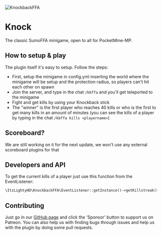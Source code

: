 ![KnockbackFFA](https://raw.githubusercontent.com/ApexieDevelopment/Knock/main/KnockbackFFA.gif)
# Knock
The classic SumoFFA minigame, open to all for PocketMine-MP.

## How to setup & play
The plugin itself it's easy to setup. Follow the steps:
- First, setup the minigame in config.yml inserting the world where the minigame will be setup and the protection radius, so players can't hit each other on spawn
- Join the server, and type in the chat `/kbffa` and you'll get teleported to the minigame
- Fight and get kills by using your Knockback stick
- The "winner" is the first player who reaches 40 kills or who is the first to get many kills in an amount of minutes (you can see the kills of a player by typing in the chat `/kbffa kills <playername>`)

## Scoreboard?
We are still working on it for the next update, we won't use any external scoreboard plugins for that

## Developers and API
To get the current kills of a player just use this function from the EventListener:
```php
\ItzLightyHD\KnockbackFFA\EventListener::getInstance()->getKillstreak($player->getName());
```

## Contributing
Just go in our [GitHub page](https://github.com/ApexieDevelopment/Knock) and click the 'Sponsor' button to support us on Patreon.
You can also help us with finding bugs through issues and help us with the plugin by doing some pull requests.